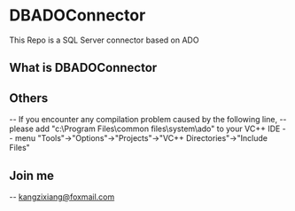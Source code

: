 # DBADOConnector
This Repo is a SQL Server connector based on ADO

##  What is DBADOConnector

##  Others
-- If you encounter any compilation problem caused by the following line,
-- please add "c:\Program Files\common files\system\ado" to your VC++ IDE
-- menu "Tools"->"Options"->"Projects"->"VC++ Directories"->"Include Files"

##  Join me
-- kangzixiang@foxmail.com


